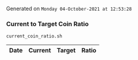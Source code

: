 Generated on `Monday 04-October-2021 at 12:53:28`

### Current to Target Coin Ratio
`current_coin_ratio.sh`

Date|Current|Target|Ratio
---|---|---|---

